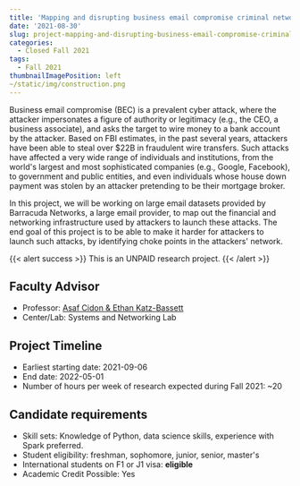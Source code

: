 ```yaml
---
title: 'Mapping and disrupting business email compromise criminal networks'
date: '2021-08-30'
slug: project-mapping-and-disrupting-business-email-compromise-criminal-networks
categories:
  - Closed Fall 2021
tags:
  - Fall 2021
thumbnailImagePosition: left
~/static/img/construction.png
---
```

Business email compromise (BEC) is a prevalent cyber attack, where the attacker impersonates a figure of authority or legitimacy (e.g., the CEO, a business associate), and asks the target to wire money to a bank account by the attacker. Based on FBI estimates, in the past several years, attackers have been able to steal over $22B in fraudulent wire transfers. Such attacks have affected a very wide range of individuals and institutions, from the world's largest and most sophisticated companies (e.g., Google, Facebook), to government and public entities, and even individuals whose house down payment was stolen by an attacker pretending to be their mortgage broker.

<!--more-->


In this project, we will be working on large email datasets provided by Barracuda Networks, a large email provider, to map out the financial and networking infrastructure used by attackers to launch these attacks. The end goal of this project is to be able to make it harder for attackers to launch such attacks, by identifying choke points in the attackers' network.

{{< alert success >}}
This is an UNPAID research project.
{{< /alert >}}

## Faculty Advisor
+ Professor: [Asaf Cidon & Ethan Katz-Bassett](www.asafcidon.com)
+ Center/Lab: Systems and Networking Lab

## Project Timeline
+ Earliest starting date: 2021-09-06
+ End date: 2022-05-01
+ Number of hours per week of research expected during Fall 2021: ~20

## Candidate requirements
+ Skill sets: Knowledge of Python, data science skills, experience with Spark preferred.
+ Student eligibility: freshman, sophomore, junior, senior, master's
+ International students on F1 or J1 visa: **eligible**
+ Academic Credit Possible: Yes

